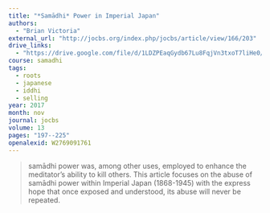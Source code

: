 ```yaml
---
title: "*Samādhi* Power in Imperial Japan"
authors:
  - "Brian Victoria"
external_url: "http://jocbs.org/index.php/jocbs/article/view/166/203"
drive_links:
  - "https://drive.google.com/file/d/1LDZPEaqGydb67Lu8FqjVn3txoT7liHe0/view?usp=drivesdk"
course: samadhi
tags:
  - roots
  - japanese
  - iddhi
  - selling
year: 2017
month: nov
journal: jocbs
volume: 13
pages: "197--225"
openalexid: W2769091761
---
```


> samādhi power was, among other uses, employed to enhance the meditator’s ability to kill others.
> This article focuses on the abuse of samādhi power within Imperial Japan (1868-1945) with the express hope that once exposed and understood, its abuse will never be repeated.

